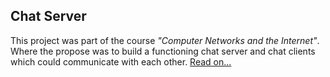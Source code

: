 ## Chat Server
This project was part of the course 
*"Computer Networks and the Internet"*. Where the propose was to build a functioning chat server and chat clients which could communicate with each other.
[Read on...](/work/chatserver/)
